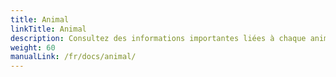 ```yaml
---
title: Animal
linkTitle: Animal
description: Consultez des informations importantes liées à chaque animal
weight: 60
manualLink: /fr/docs/animal/
---
```

<script>
  window.location.href = "/fr/docs/animal/";
</script>
